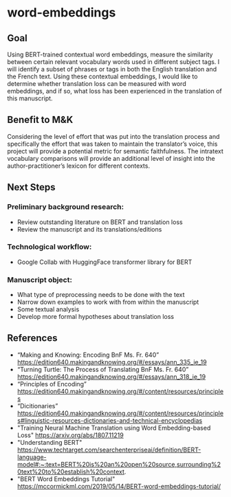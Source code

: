 # word-embeddings

## Goal
Using BERT-trained contextual word embeddings, measure the similarity between certain relevant vocabulary words used in different subject tags. I will identify a subset of phrases or tags in both the English translation and the French text. Using these contextual embeddings, I would like to determine whether translation loss can be measured with word embeddings, and if so, what loss has been experienced in the translation of this manuscript. 

## Benefit to M&K
Considering the level of effort that was put into the translation process and specifically the effort that was taken to maintain the translator’s voice, this project will provide a potential metric for semantic faithfulness. The intratext vocabulary comparisons will provide an additional level of insight into the author-practitioner’s lexicon for different contexts. 

## Next Steps 
### Preliminary background research: 
* Review outstanding literature on BERT and translation loss 
* Review the manuscript and its translations/editions 
### Technological workflow:
* Google Collab with HuggingFace transformer library for BERT 
### Manuscript object: 
* What type of preprocessing needs to be done with the text 
* Narrow down examples to work with from within the manuscript 
* Some textual analysis 
* Develop more formal hypotheses about translation loss 

## References 
* “Ma<r>king and Knowing: Encoding BnF Ms. Fr. 640” https://edition640.makingandknowing.org/#/essays/ann_335_ie_19 
* “Turning Turtle: The Process of Translating BnF Ms. Fr. 640” https://edition640.makingandknowing.org/#/essays/ann_318_ie_19 
* “Principles of Encoding” https://edition640.makingandknowing.org/#/content/resources/principles 
* “Dicitionaries” https://edition640.makingandknowing.org/#/content/resources/principles#linguistic-resources-dictionaries-and-technical-encyclopedias 
* "Training Neural Machine Translation using Word Embedding-based Loss" https://arxiv.org/abs/1807.11219
* "Understanding BERT" https://www.techtarget.com/searchenterpriseai/definition/BERT-language-model#:~:text=BERT%20is%20an%20open%20source,surrounding%20text%20to%20establish%20context.
* "BERT Word Embeddings Tutorial" https://mccormickml.com/2019/05/14/BERT-word-embeddings-tutorial/
